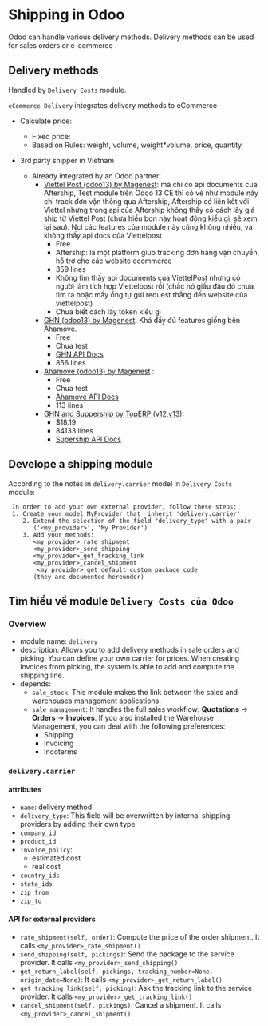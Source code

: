 # Shipping in Odoo

Odoo can handle various delivery methods. Delivery methods can be used for sales orders or e-commerce

## Delivery methods

Handled by `Delivery Costs` module.

`eCommerce Delivery` integrates delivery methods to eCommerce

- Calculate price:
  - Fixed price:
  - Based on Rules: weight, volume, weight*volume, price, quantity

- 3rd party shipper in Vietnam
  - Already integrated by an Odoo partner:
    - [Viettel Post (odoo13) by Magenest](https://apps.odoo.com/apps/modules/13.0/magenest_vietelpost_integration/): mà chỉ có api documents của Aftership, Test module trên Odoo 13 CE thì có vẻ như module này chỉ track đơn vận thông qua Aftership, Aftership có liên kết với Viettel nhưng trong api của Aftership không thấy có cách lấy giá ship từ Viettel Post (chưa hiểu bọn này hoạt động kiểu gì, sẽ xem lại sau). Ncl các features của module này cũng không nhiều, và không thấy api docs của Viettelpost
      - Free
      - Aftership: là một platform giúp tracking đơn hàng vận chuyển, hỗ trợ cho các website ecommerce
      - 359 lines
      - Không tìm thấy api documents của ViettelPost nhưng có người làm tích hợp Viettelpost rồi (chắc nó giấu đâu đó chưa tìm ra hoặc mấy ổng tự gửi request thẳng đến website của viettelpost)
      - Chưa biết cách lấy token kiểu gì
    - [GHN (odoo13) by Magenest](https://apps.odoo.com/apps/modules/13.0/magenenst_ghn_integration/): Khá đầy đủ features giống bên Ahamove.
      - Free
      - Chưa test
      - [GHN API Docs](https://api.ghn.vn/home/docs/detail)
      - 856 lines
    - [Ahamove (odoo13) by Magenest](https://apps.odoo.com/apps/modules/13.0/delivery_ahamove_magenest/) :
      - Free
      - Chưa test
      - [Ahamove API Docs](https://developers.ahamove.com/#overview)
      - 113 lines
    - [GHN and Suppership by TopERP (v12,v13)](https://apps.odoo.com/apps/modules/13.0/shipping_station_connector/):
      - $18.19
      - 84133 lines
      - [Supership API Docs](https://docs.developers.supership.vn/guide/)


## Develope a shipping module

According to the notes in `delivery.carrier` model in `Delivery Costs` module:

```
 In order to add your own external provider, follow these steps:
 1. Create your model MyProvider that _inherit 'delivery.carrier'
    2. Extend the selection of the field "delivery_type" with a pair
       ('<my_provider>', 'My Provider')
    3. Add your methods:
       <my_provider>_rate_shipment
       <my_provider>_send_shipping
       <my_provider>_get_tracking_link
       <my_provider>_cancel_shipment
       _<my_provider>_get_default_custom_package_code
       (they are documented hereunder)
```

## Tìm hiểu về module `Delivery Costs của Odoo`

### Overview

- module name: `delivery`
- description: Allows you to add delivery methods in sale orders and picking. You can define your own carrier for prices. When creating invoices from picking, the system is able to add and compute the shipping line.
- depends:
  - `sale_stock`: This module makes the link between the sales and warehouses management applications.
  - `sale_management`: It handles the full sales workflow: **Quotations** &rarr; **Orders** &rarr; **Invoices**. If you also installed the Warehouse Management, you can deal with the following preferences:
    - Shipping
    - Invoicing
    - Incoterms

### `delivery.carrier`

#### attributes

- `name`: delivery method
- `delivery_type`: This field will be overwritten by internal shipping providers by adding their own type
- `company_id`
- `product_id`
- `invoice_policy`:
  - estimated cost
  - real cost
- `country_ids`
- `state_ids`
- `zip_from`
- `zip_to`

#### API for external providers

- `rate_shipment(self, order)`: Compute the price of the order shipment. It calls `<my_provider>_rate_shipment() `
- `send_shipping(self, pickings)`: Send the package to the service provider. It calls `<my_provider>_send_shipping()`
- `get_return_label(self, pickings, tracking_number=None, origin_date=None)`: It calls `<my_provider>_get_return_label()`
- `get_tracking_link(self, picking)`: Ask the tracking link to the service provider. It calls `<my_provider>_get_tracking_link()`
- `cancel_shipment(self, pickings)`: Cancel a shipment. It calls `<my_provider>_cancel_shipment()`
